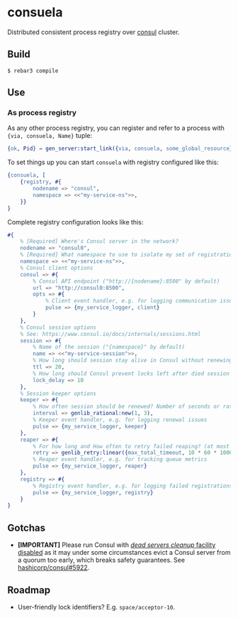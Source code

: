 # consuela

Distributed consistent process registry over [consul](https://consul.io) cluster.

## Build

    $ rebar3 compile

## Use

### As process registry

As any other process registry, you can register and refer to a process with `{via, consuela, Name}`
tuple:
```erlang
{ok, Pid} = gen_server:start_link({via, consuela, some_global_resource}, ?MODULE, Args, []).
```

To set things up you can start `consuela` with registry configured like this:
```erlang
{consuela, [
    {registry, #{
        nodename => "consul",
        namespace => <<"my-service-ns">>,
    }}
}
```

Complete registry configuration looks like this:
```erlang
#{
    % [Required] Where's Consul server in the network?
    nodename => "consul0",
    % [Required] What namespace to use to isolate my set of registrations?
    namespace => <<"my-service-ns">>,
    % Consul client options
    consul => #{
        % Consul API endpoint ("http://{nodename}:8500" by default)
        url => "http://consul0:8500",
        opts => #{
            % Client event handler, e.g. for logging communication issues
            pulse => {my_service_logger, client}
        }
    },
    % Consul session options
    % See: https://www.consul.io/docs/internals/sessions.html
    session => #{
        % Name of the session ("{namespace}" by default)
        name => <<"my-service-session">>,
        % How long should session stay alive in Consul without renewing? (20s by default)
        ttl => 20,
        % How long should Consul prevent locks left after died session to be re-acquired? (10s by default)
        lock_delay => 10
    },
    % Session keeper options
    keeper => #{
        % How often session should be renewed? Number of seconds or ratio (half of TTL by default)
        interval => genlib_rational:new(1, 3),
        % Keeper event handler, e.g. for logging renewal issues
        pulse => {my_service_logger, keeper}
    },
    reaper => #{
        % For how long and How often to retry failed reaping? (at most 10min with 5s intervals between attempts by default)
        retry => genlib_retry:linear({max_total_timeout, 10 * 60 * 1000}, 5000),
        % Reaper event handler, e.g. for tracking queue metrics
        pulse => {my_service_logger, reaper}
    },
    registry => #{
        % Registry event handler, e.g. for logging failed registrations or measuring registration latencies
        pulse => {my_service_logger, registry}
    }
}
```

## Gotchas

* **[IMPORTANT]** Please run Consul with [_dead servers cleanup_ facility
  disabled](https://learn.hashicorp.com/consul/day-2-operations/autopilot#dead-server-cleanup) as it
  may under some circumstances evict a Consul server from a quorum too early, which breaks safety
  guarantees. See [hashicorp/consul#5922](https://github.com/hashicorp/consul/issues/5922).

## Roadmap

* User-friendly lock identifiers? E.g. `space/acceptor-10`.
